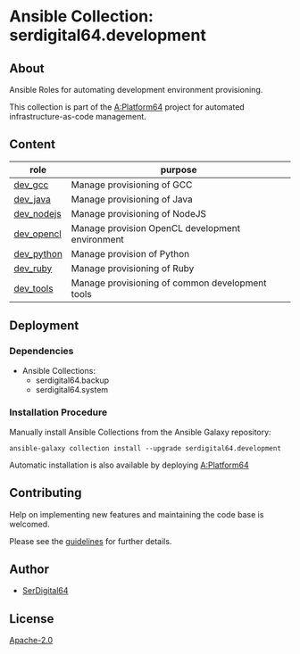 # Ansible Collection: serdigital64.development

## About

Ansible Roles for automating development environment provisioning.

This collection is part of the [A:Platform64](https://github.com/aplatform64/aplatform64) project for automated infrastructure-as-code management.

## Content

| role                                                                        | purpose                                         |
| --------------------------------------------------------------------------- | ----------------------------------------------- |
| [dev_gcc](https://aplatform64.readthedocs.io/en/latest/roles/dev_gcc)       | Manage provisioning of GCC                      |
| [dev_java](https://aplatform64.readthedocs.io/en/latest/roles/dev_java)     | Manage provisioning of Java                     |
| [dev_nodejs](https://aplatform64.readthedocs.io/en/latest/roles/dev_nodejs) | Manage provisioning of NodeJS                   |
| [dev_opencl](https://aplatform64.readthedocs.io/en/latest/roles/dev_opencl) | Manage provision OpenCL development environment |
| [dev_python](https://aplatform64.readthedocs.io/en/latest/roles/dev_python) | Manage provision of Python                      |
| [dev_ruby](https://aplatform64.readthedocs.io/en/latest/roles/dev_ruby)     | Manage provisioning of Ruby                     |
| [dev_tools](https://aplatform64.readthedocs.io/en/latest/roles/dev_tools)   | Manage provisioning of common development tools |

## Deployment

### Dependencies

- Ansible Collections:
  - serdigital64.backup
  - serdigital64.system

### Installation Procedure

Manually install Ansible Collections from the Ansible Galaxy repository:

```shell
ansible-galaxy collection install --upgrade serdigital64.development
```

Automatic installation is also available by deploying [A:Platform64](https://aplatform64.readthedocs.io/en/latest/#deployment)

## Contributing

Help on implementing new features and maintaining the code base is welcomed.

Please see the [guidelines](https://aplatform64.readthedocs.io/en/latest/CONTRIBUTING.md/) for further details.

## Author

- [SerDigital64](https://serdigital64.github.io/)

## License

[Apache-2.0](https://www.apache.org/licenses/LICENSE-2.0.txt)
